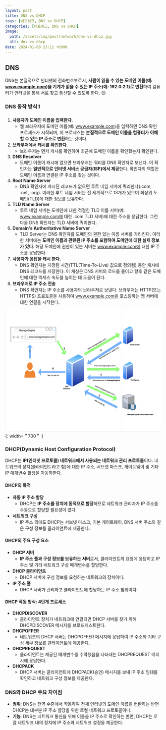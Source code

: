 ```yaml
---
layout: post
title: DNS vs DHCP
tags: [네트워크, DNS vs DHCP]
categories: [네트워크, DNS vs DHCP]
image:
  path: /assets/img/post/network/dns-vs-dhcp.jpg
  alt: dns-vs-dhcp
date: 2024-01-08 23:11 +0900
---
```


## DNS

DNS는 본질적으로 인터넷의 전화번호부로서, **사람이 읽을 수 있는 도메인 이름(예: www.example.com)을 기계가 읽을 수 있는 IP 주소(예: 192.0.2.1)로 변환**하여 컴퓨터가 인터넷을 통해 서로 찾고 통신할 수 있도록 한다. 😉

### DNS 동작 방식 ❗️

1. **사용자가 도메인 이름을 입력한다.**
   - 웹 브라우저에 도메인 이름(예: www.example.com)을 입력하면 DNS 확인 프로세스가 시작되며, 이 프로세스는 **본질적으로 도메인 이름을 컴퓨터가 이해할 수 있는 IP 주소로 변환**하는 것이다.
2. **브라우저에서 캐시를 확인한다.**
   - 브라우저는 먼저 캐시를 확인하여 최근에 도메인 이름을 확인했는지 확인한다.
3. **DNS Resolver**
   - 도메인 이름이 캐시에 없으면 브라우저는 쿼리를 DNS 확인자로 보낸다. 이 확인자는 **일반적으로 인터넷 서비스 공급자(ISP)에서 제공**한다. 확인자의 역할은 도메인 이름과 연결된 IP 주소를 찾는 것이다.
4. **Root Name Server**
   - DNS 확인자에 캐시된 레코드가 없으면 루트 네임 서버에 쿼리한다(.com, .net, .org). 이러한 루트 네임 서버는 전 세계적으로 13개가 있으며 최상위 도메인(TLD)에 대한 정보를 보유한다.
5. **TLD Name Server**
   - 루트 네임 서버는 도메인에 대한 적절한 TLD 이름 서버(예: www.example.com에 대한 .com TLD 서버)에 대한 주소를 응답한다. 그런 다음 DNS 확인자는 TLD 서버에 쿼리한다.
6. **Domain's Authoritative Name Server**
   - TLD Server는 DNS 확인자를 도메인의 권한 있는 이름 서버를 가리킨다. 이러한 서버에는 **도메인 이름과 관련된 IP 주소를 포함하여 도메인에 대한 실제 정보가 있다**. 해당 도메인에 권한이 있는 서버는 www.example.com에 대한 IP 주소를 응답한다.
7. **사용자가 응답을 캐시 한다.**
   - DNS 확인자는 지정된 시간(TTL(Time-To-Live) 값으로 정의됨) 동안 캐시에 DNS 레코드를 저장한다. 이 캐싱은 DNS 서버의 로드를 줄이고 향후 같은 도메인에 대한 액세스 속도를 높이는 데 도움이 된다.
8. **브라우저로 IP 주소 전송**
   - DNS 확인자는 IP 주소를 사용자의 브라우저로 보낸다. 브라우저는 HTTP(또는 HTTPS) 프로토콜을 사용하여 www.example.com을 호스팅하는 웹 서버에 대한 연결을 시작한다.

![dns-workflow](/assets/img/post/network/dns-workflow.png){: width=＂700＂ }

### DHCP(Dynamic Host Configuration Protocol)

DHCP는 **IP(인터넷 프로토콜) 네트워크에서 사용되는 네트워크 관리 프로토콜**이다. 네트워크의 장치(클라이언트라고 함)에 대한 IP 주소, 서브넷 마스크, 게이트웨이 및 기타 IP 매개변수 할당을 자동화한다.

#### DHCP의 목적

- **자동 IP 주소 할당**
  - DHCP는 **IP 주소를 장치에 동적으로 할당**하므로 네트워크 관리자가 IP 주소를 수동으로 할당할 필요성이 없다.
- **네트워크 구성**
  - IP 주소 외에도 DHCP는 서브넷 마스크, 기본 게이트웨이, DNS 서버 주소와 같은 구성 정보를 클라이언트에 제공한다.

#### DHCP의 주요 구성 요소

- **DHCP 서버**
  - **IP 주소 풀과 구성 정보를 보유하는 서버**로서, 클라이언트의 요청에 응답하고 IP 주소 및 기타 네트워크 구성 매개변수를 할당한다.
- **DHCP 클라이언트**
  - DHCP 서버에 구성 정보를 요청하는 네트워크의 장치이다.
- **IP 주소 풀**
  - DHCP 서버가 관리하고 클라이언트에 할당하는 IP 주소 범위이다.

#### DHCP 작동 방식: 4단계 프로세스

- **DHCPDISCOVER**
  - 클라이언트 장치가 네트워크에 연결되면 DHCP 서버를 찾기 위해 DHCPDISCOVER 메시지를 브로드캐스트한다.
- **DHCPOFFER**
  - 네트워크의 DHCP 서버는 DHCPOFFER 메시지에 응답하여 IP 주소와 기타 구성 세부 정보를 클라이언트에 제공한다.
- **DHCPREQUEST**
  - 클라이언트는 제공된 매개변수를 수락했음을 나타내는 DHCPREQUEST 메지시에 응답한다.
- **DHCPACK**
  - DHCP 서버는 클라이언트에 DHCPACK(승인) 메시지를 보내 IP 주소 임대를 확인하고 네트워크 구성 정보를 제공한다.

### DNS와 DHCP 주요 차이점

- **범위**: DNS는 전역 수준에서 작동하여 전체 인터넷의 도메인 이름을 변환하는 반면 DHCP는 대부분 IP 주소 할당을 위한 로컬 네트워크 프로토콜이다.
- **기능**: DNS는 네트워크 통신을 위해 이름을 IP 주소로 확인하는 반면, DHCP는 로컬 네트워크 내의 장치에 IP 주소와 네트워크 설정을 제공한다.
